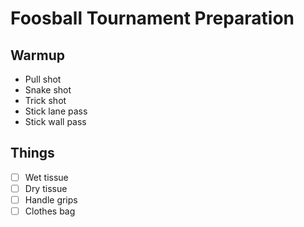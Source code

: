 # Foosball Tournament Preparation

## Warmup

- Pull shot
- Snake shot
- Trick shot
- Stick lane pass
- Stick wall pass

## Things

- [ ] Wet tissue
- [ ] Dry tissue
- [ ] Handle grips
- [ ] Clothes bag

